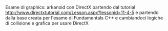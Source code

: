 Esame di graphics:
arkanoid con DirectX partendo dal tutorial http://www.directxtutorial.com/Lesson.aspx?lessonid=11-4-5
e partendo dalla base creata per l'esame di Fundamentals C++ e cambiandoci logiche di collisione e grafica per usare DirectX 
